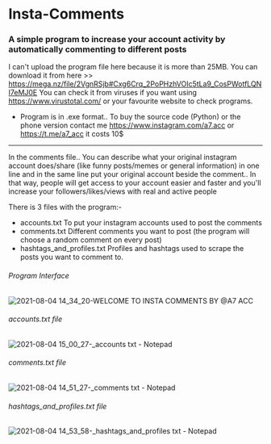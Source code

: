 # Insta-Comments
### A simple program to increase your account activity by automatically commenting to different posts

I can't upload the program file here because it is more than 25MB. You can download it from here >> https://mega.nz/file/2VgnRSjb#Cxg6Crq_2PoPHzhVOIc5tLa9_CosPWotfLQNI7eMJ0E
You can check it from viruses if you want using https://www.virustotal.com/ or your favourite website to check programs.

- Program is in .exe format.. To buy the source code (Python) or the phone version contact me https://www.instagram.com/a7.acc or https://t.me/a7_acc it costs 10$

-----------------------------------------------------------------------------------------------------------------------------------------------------------------------------------

In the comments file.. You can describe what your original instagram account does/share (like funny posts/memes or general information) in one line and in the same line put your original account beside the comment.. In that way, people will get access to your account easier and faster and you'll increase your followers/likes/views with real and active people


There is 3 files with the program:-
- accounts.txt                To put your instagram accounts used to post the comments
- comments.txt                Different comments you want to post (the program will choose a random comment on every post)
- hashtags_and_profiles.txt   Profiles and hashtags used to scrape the posts you want to comment to.



###### Program Interface

![2021-08-04 14_34_20-WELCOME TO INSTA COMMENTS BY @A7 ACC](https://user-images.githubusercontent.com/58238467/128181831-f34fe0e7-68ac-427a-8f81-ba7c20d98407.png)


###### accounts.txt file

![2021-08-04 15_00_27-_accounts txt - Notepad](https://user-images.githubusercontent.com/58238467/128199460-5074cffe-ea24-4e5c-950a-108ab7ecac4e.png)


###### comments.txt file 

![2021-08-04 14_51_27-_comments txt - Notepad](https://user-images.githubusercontent.com/58238467/128199765-f25cc6a9-a997-44b2-afeb-f9afbc91200a.png)



###### hashtags_and_profiles.txt file

![2021-08-04 14_53_58-_hashtags_and_profiles txt - Notepad](https://user-images.githubusercontent.com/58238467/128200011-fad2fcd1-75ff-446e-95d4-ba31dcdbdf59.png)
